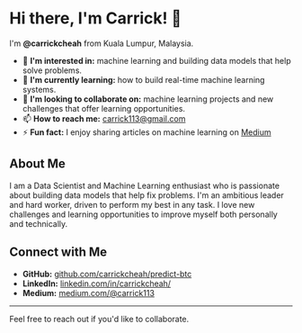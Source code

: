 # Hi there, I'm Carrick! 👋

I'm **@carrickcheah** from Kuala Lumpur, Malaysia.

- 👀 **I'm interested in:** machine learning and building data models that help solve problems.
- 🌱 **I'm currently learning:** how to build real-time machine learning systems.
- 💞️ **I'm looking to collaborate on:** machine learning projects and new challenges that offer learning opportunities.
- 📫 **How to reach me:** [carrick113@gmail.com](mailto:carrick113@gmail.com)
- ⚡ **Fun fact:** I enjoy sharing articles on machine learning on [Medium](https://medium.com/@carrick113)

## About Me

I am a Data Scientist and Machine Learning enthusiast who is passionate about building data models that help fix problems. I'm an ambitious leader and hard worker, driven to perform my best in any task. I love new challenges and learning opportunities to improve myself both personally and technically.

## Connect with Me

- **GitHub:** [github.com/carrickcheah/predict-btc](https://github.com/carrickcheah)
- **LinkedIn:** [linkedin.com/in/carrickcheah/](https://linkedin.com/in/carrickcheah/)
- **Medium:** [medium.com/@carrick113](https://medium.com/@carrick113)

---

Feel free to reach out if you'd like to collaborate.
